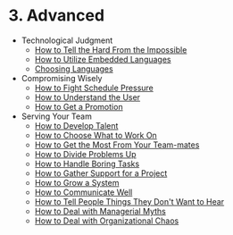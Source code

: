 # 3. Advanced
[//]: # (Version:1.0.0)
- Technological Judgment
	- [How to Tell the Hard From the Impossible](Technical-Judgment/01-How-to-Tell-the-Hard-From-the-Impossible.md)
	- [How to Utilize Embedded Languages](Technical-Judgment/02-How-to-Utilize-Embedded-Languages.md)
	- [Choosing Languages](Technical-Judgment/03-Choosing-Languages.md)
- Compromising Wisely
	- [How to Fight Schedule Pressure](Compromising-Wisely/01-How-to-Fight-Schedule-Pressure.md)
	- [How to Understand the User](Compromising-Wisely/02-How-to-Understand-the-User.md)
	- [How to Get a Promotion](Compromising-Wisely/03-How-to-Get-a-Promotion.md)
- Serving Your Team
	- [How to Develop Talent](Serving-Your-Team/01-How-to-Develop-Talent.md)
	- [How to Choose What to Work On](Serving-Your-Team/02-How-to-Choose-What-to-Work-On.md)
	- [How to Get the Most From Your Team-mates](Serving-Your-Team/03-How-to-Get-the-Most-From-Your-Teammates.md)
	- [How to Divide Problems Up](Serving-Your-Team/04-How-to-Divide-Problems-Up.md)
	- [How to Handle Boring Tasks](Serving-Your-Team/05-How-to-Handle-Boring-Tasks.md)
	- [How to Gather Support for a Project](Serving-Your-Team/06-How-to-Gather-Support-for-a-Project.md)
	- [How to Grow a System](Serving-Your-Team/07-How-to-Grow-a-System.md)
	- [How to Communicate Well](Serving-Your-Team/08-How-to-Communicate-Well.md)
	- [How to Tell People Things They Don't Want to Hear](Serving-Your-Team/09-How-to-Tell-People-Things-They-Dont-Want-to-Hear.md)
	- [How to Deal with Managerial Myths](Serving-Your-Team/10-How-to-Deal-with-Managerial-Myths.md)
	- [How to Deal with Organizational Chaos](Serving-Your-Team/11-How-to-Deal-with-Organizational-Chaos.md)
